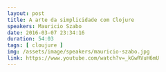 ```yaml
---
layout: post
title: A arte da simplicidade com Clojure
speakers: Mauricio Szabo
date: 2016-03-07 23:34:16
duration: 54:03
tags: [ cloujure ]
img: /assets/image/speakers/mauricio-szabo.jpg
link: https://www.youtube.com/watch?v=_kGwRVuH6mU
---
```

